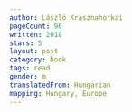 ```yaml
---
author: László Krasznahorkai
pageCount: 96
written: 2018
stars: 5
layout: post
category: book
tags: read
gender: m
translatedFrom: Hungarian
mapping: Hungary, Europe
---
```

